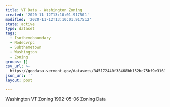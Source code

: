 ```yaml
---
title: VT Data - Washington Zoning
created: '2020-11-12T13:10:01.917501'
modified: '2020-11-12T13:10:01.917512'
state: active
type: dataset
tags:
  - Isothemeboundary
  - Nodecvrpc
  - Subthemetown
  - Washington
  - Zoning
groups: []
csv_url: >-
  https://geodata.vermont.gov/datasets/345172440f38468bb152bc75bf9e3169_0.csv?outSR=%7B%22latestWkid%22%3A3857%2C%22wkid%22%3A102100%7D
json_url: ''
layout: post

---
```

Washington VT Zoning 1992-05-06 Zoning Data
